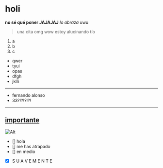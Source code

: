 # holi
**no sé qué poner JAJAJAJ**
*lo abraza* uwu
> una cita omg wow estoy alucinando tío
1. a
2. b
3. c
- qwer
- tyui
- opas
- dfgh
- jklñ
---
+ fernando alonso
+ 33?!?!?!?!
---
[importante](https://www.youtube.com/watch?v=dQw4w9WgXcQ)
---
![Alt](https://github.com/user-attachments/assets/8b67f0ad-327f-47f4-95ca-68757e41dd17)
- [] hola
- [] me has atrapado
- [] en medio
- [x] S U A V E M E N T E
